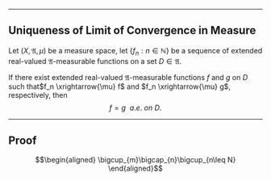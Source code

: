 
---
Uniqueness of Limit of Convergence in Measure
---

Let $(X, \mathfrak{A}, \mu)$ be a measure space, let $\{f_n: n \in \mathbb{N}\}$ be a sequence of extended real-valued $\mathfrak{A}$-measurable functions on a set $D\in\mathfrak{A}$.

If there exist extended real-valued $\mathfrak{A}$-measurable functions $f$ and $g$ on $D$ such that$f_n \xrightarrow{\mu} f$ and $f_n \xrightarrow{\mu} g$, respectively, then
$$
f=g \ \ a.e. \ on \ D. 
$$


<!-- <br>
<br>
<br>
<br>
<br>
<br>
<br>
<br>
<br>
<br>
<br>
<br>
<br>
<br>
<br>
<br>
<br>
<br>
<br> -->


---
Proof
---

$$\begin{aligned}
\bigcup_{m}\bigcap_{n}\bigcup_{n\leq N}
\end{aligned}$$


